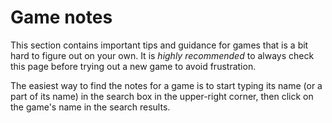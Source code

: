 # Game notes

This section contains important tips and guidance for games that is a bit hard
to figure out on your own. It is _highly recommended_ to always check this
page before trying out a new game to avoid frustration.

The easiest way to find the notes for a game is to start typing its name (or a
part of its name) in the search box in the upper-right corner, then click on
the game's name in the search results.

